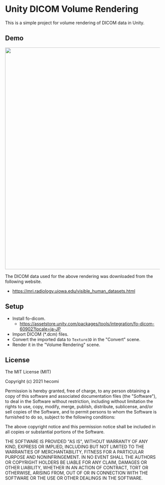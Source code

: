Unity DICOM Volume Rendering
============================

This is a simple project for volume rendering of DICOM data in Unity.


Demo
----

<img src="https://raw.githubusercontent.com/wiki/hecomi/UnityDicomVolumeRendering/Demo.gif" width="720" />

The DICOM data used for the above rendering was downloaded from the following website.
- https://mri.radiology.uiowa.edu/visible_human_datasets.html

Setup
-----
- Install fo-dicom.
    - https://assetstore.unity.com/packages/tools/integration/fo-dicom-60902?locale=ja-JP
- Import DICOM (*.dcm) files.
- Convert the imported data to `Texture3D` in the "Convert" scene.
- Render it in the "Volume Rendering" scene.


License
-------
The MIT License (MIT)

Copyright (c) 2021 hecomi

Permission is hereby granted, free of charge, to any person obtaining a copy of
this software and associated documentation files (the "Software"), to deal in
the Software without restriction, including without limitation the rights to
use, copy, modify, merge, publish, distribute, sublicense, and/or sell copies of
the Software, and to permit persons to whom the Software is furnished to do so,
subject to the following conditions:

The above copyright notice and this permission notice shall be included in all
copies or substantial portions of the Software.

THE SOFTWARE IS PROVIDED "AS IS", WITHOUT WARRANTY OF ANY KIND, EXPRESS OR
IMPLIED, INCLUDING BUT NOT LIMITED TO THE WARRANTIES OF MERCHANTABILITY, FITNESS
FOR A PARTICULAR PURPOSE AND NONINFRINGEMENT. IN NO EVENT SHALL THE AUTHORS OR
COPYRIGHT HOLDERS BE LIABLE FOR ANY CLAIM, DAMAGES OR OTHER LIABILITY, WHETHER
IN AN ACTION OF CONTRACT, TORT OR OTHERWISE, ARISING FROM, OUT OF OR IN
CONNECTION WITH THE SOFTWARE OR THE USE OR OTHER DEALINGS IN THE SOFTWARE.

